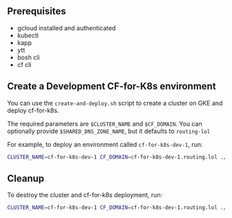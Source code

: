 ## Prerequisites
* gcloud installed and authenticated
* kubectl
* kapp
* ytt
* bosh cli
* cf cli

## Create a Development CF-for-K8s environment
You can use the `create-and-deploy.sh` script to create a cluster on GKE and deploy cf-for-k8s.

The required parameters are `$CLUSTER_NAME` and `$CF_DOMAIN`. You can optionally provide `$SHARED_DNS_ZONE_NAME`, but it defaults to `routing-lol`

For example, to deploy an environment called `cf-for-k8s-dev-1`, run:

```bash
CLUSTER_NAME=cf-for-k8s-dev-1 CF_DOMAIN=cf-for-k8s-dev-1.routing.lol ./create-and-deploy.sh
```

## Cleanup
To destroy the cluster and cf-for-k8s deployment, run:

```bash
CLUSTER_NAME=cf-for-k8s-dev-1 CF_DOMAIN=cf-for-k8s-dev-1.routing.lol ./destroy.sh
```
